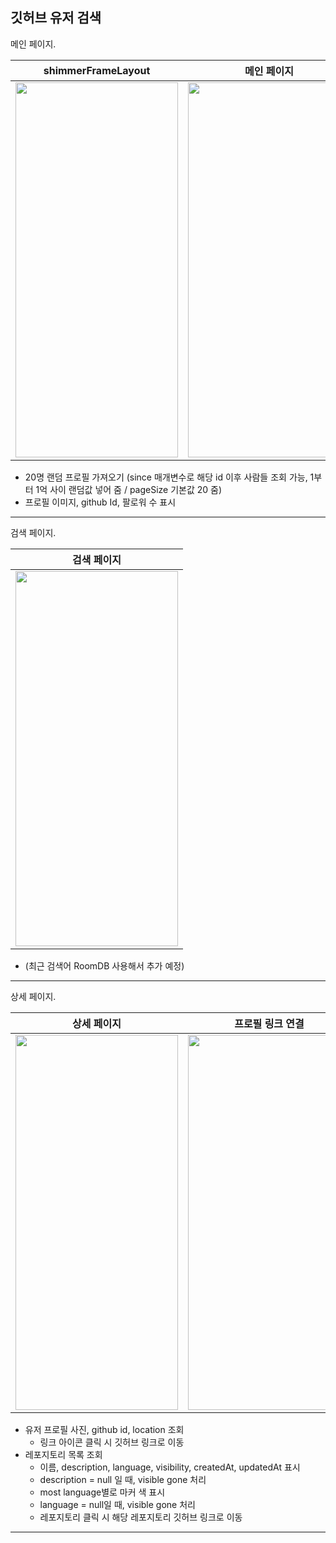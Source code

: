 ## 깃허브 유저 검색

메인 페이지.

 shimmerFrameLayout                                                                                                                           | 메인 페이지                                                                                                               
----------------------------------------------------------------------------------------------------------------------------------------------|----------------------------------------------------------------------------------------------------------------------
 <img src="https://github.com/HamBeomJoon/Android-Toy-Project/assets/37996727/b0394b42-184d-408c-be00-42baa1605083" width="260" height="600"> | <img src="https://github.com/user-attachments/assets/56eed15f-a76a-407d-8eba-cebf9b350cbf" width="260" height="600"> 

- 20명 랜덤 프로필 가져오기 (since 매개변수로 해당 id 이후 사람들 조회 가능, 1부터 1억 사이 랜덤값 넣어 줌 / pageSize 기본값 20 줌)
- 프로필 이미지, github Id, 팔로워 수 표시

----
검색 페이지.

 검색 페이지                                                                                                               |
----------------------------------------------------------------------------------------------------------------------|
 <img src="https://github.com/user-attachments/assets/b901d007-16e3-4e46-b079-d128da4bd82a" width="260" height="600"> |

- (최근 검색어 RoomDB 사용해서 추가 예정)

----
상세 페이지.

 상세 페이지                                                                                                               | 프로필 링크 연결                                                                                                            | 레포지토리 링크 연결                                                                                                          
----------------------------------------------------------------------------------------------------------------------|----------------------------------------------------------------------------------------------------------------------|----------------------------------------------------------------------------------------------------------------------
 <img src="https://github.com/user-attachments/assets/4f3555cc-06a4-40b9-aecb-7dba1191ccf9" width="260" height="600"> | <img src="https://github.com/user-attachments/assets/4cf40e49-af41-4447-8bb3-8bdc15ba62bc" width="260" height="600"> | <img src="https://github.com/user-attachments/assets/8bda38b7-06f7-4138-b784-ec0e5c0d55c7" width="260" height="600"> 

- 유저 프로필 사진, github id, location 조회
    - 링크 아이콘 클릭 시 깃허브 링크로 이동
- 레포지토리 목록 조회
    - 이름, description, language, visibility, createdAt, updatedAt 표시
    - description = null 일 때, visible gone 처리
    - most language별로 마커 색 표시
    - language = null일 때, visible gone 처리
    - 레포지토리 클릭 시 해당 레포지토리 깃허브 링크로 이동

----
